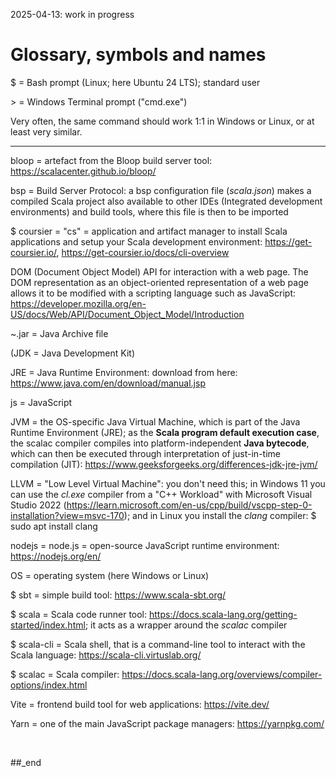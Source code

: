 2025-04-13: work in progress

# Glossary, symbols and names

$ = Bash prompt (Linux; here Ubuntu 24 LTS); standard user

\> = Windows Terminal prompt ("cmd.exe")

Very often, the same command should work 1:1 in Windows or Linux, or at least very similar.

------

bloop = artefact from the Bloop build server tool: https://scalacenter.github.io/bloop/

bsp = Build Server Protocol: a bsp configuration file (_scala.json_) makes a compiled Scala project also available to other IDEs (Integrated development environments) and build tools, where this file is then to be imported

$ coursier = "cs" = application and artifact manager to install Scala applications and setup your Scala development environment: https://get-coursier.io/, https://get-coursier.io/docs/cli-overview

DOM (Document Object Model) API for interaction with a web page. The DOM representation as an object-oriented representation of a web page allows it to be modified with a scripting language such as JavaScript: https://developer.mozilla.org/en-US/docs/Web/API/Document_Object_Model/Introduction

~.jar = Java Archive file

(JDK = Java Development Kit)

JRE = Java Runtime Environment: download from here: https://www.java.com/en/download/manual.jsp

js = JavaScript

JVM = the OS-specific Java Virtual Machine, which is part of the Java Runtime Environment (JRE); as the **Scala program default execution case**, the scalac compiler compiles into platform-independent **Java bytecode**, which can then be executed through interpretation of just-in-time compilation (JIT): https://www.geeksforgeeks.org/differences-jdk-jre-jvm/ 

LLVM = "Low Level Virtual Machine": you don't need this; in Windows 11 you can use the _cl.exe_ compiler from a "C++ Workload" with Microsoft Visual Studio 2022 (https://learn.microsoft.com/en-us/cpp/build/vscpp-step-0-installation?view=msvc-170); and in Linux you install the _clang_ compiler: $ sudo apt install clang

nodejs = node.js = open-source JavaScript runtime environment: https://nodejs.org/en/

OS = operating system (here Windows or Linux)

$ sbt = simple build tool: https://www.scala-sbt.org/

$ scala = Scala code runner tool: https://docs.scala-lang.org/getting-started/index.html; it acts as a wrapper around the _scalac_ compiler

$ scala-cli = Scala shell, that is a command-line tool to interact with the Scala language: https://scala-cli.virtuslab.org/

$ scalac = Scala compiler: https://docs.scala-lang.org/overviews/compiler-options/index.html

Vite = frontend build tool for web applications: https://vite.dev/ 

Yarn = one of the main JavaScript package managers: https://yarnpkg.com/


<br/>

##_end
